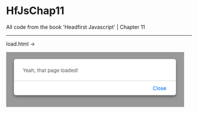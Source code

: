 # HfJsChap11

All code from the book 'Headfirst Javascript' | Chapter 11

__________________________________________________________

load.html ->

![load html image](load.png)